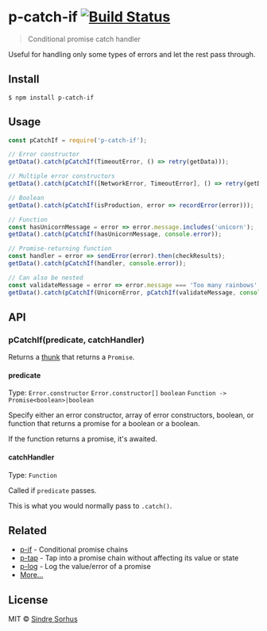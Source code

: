 # p-catch-if [![Build Status](https://travis-ci.org/sindresorhus/p-catch-if.svg?branch=master)](https://travis-ci.org/sindresorhus/p-catch-if)

> Conditional promise catch handler

Useful for handling only some types of errors and let the rest pass through.


## Install

```
$ npm install p-catch-if
```


## Usage

```js
const pCatchIf = require('p-catch-if');

// Error constructor
getData().catch(pCatchIf(TimeoutError, () => retry(getData)));

// Multiple error constructors
getData().catch(pCatchIf([NetworkError, TimeoutError], () => retry(getData)));

// Boolean
getData().catch(pCatchIf(isProduction, error => recordError(error)));

// Function
const hasUnicornMessage = error => error.message.includes('unicorn');
getData().catch(pCatchIf(hasUnicornMessage, console.error));

// Promise-returning function
const handler = error => sendError(error).then(checkResults);
getData().catch(pCatchIf(handler, console.error));

// Can also be nested
const validateMessage = error => error.message === 'Too many rainbows';
getData().catch(pCatchIf(UnicornError, pCatchIf(validateMessage, console.error)));
```


## API

### pCatchIf(predicate, catchHandler)

Returns a [thunk](https://en.wikipedia.org/wiki/Thunk) that returns a `Promise`.

#### predicate

Type: `Error.constructor` `Error.constructor[]` `boolean` `Function -> Promise<boolean>|boolean`

Specify either an error constructor, array of error constructors, boolean, or function that returns a promise for a boolean or a boolean.

If the function returns a promise, it's awaited.

#### catchHandler

Type: `Function`

Called if `predicate` passes.

This is what you would normally pass to `.catch()`.


## Related

- [p-if](https://github.com/sindresorhus/p-if) - Conditional promise chains
- [p-tap](https://github.com/sindresorhus/p-tap) - Tap into a promise chain without affecting its value or state
- [p-log](https://github.com/sindresorhus/p-log) - Log the value/error of a promise
- [More…](https://github.com/sindresorhus/promise-fun)


## License

MIT © [Sindre Sorhus](https://sindresorhus.com)
